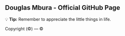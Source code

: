 ## Douglas Mbura - Official GitHub Page

:bulb: **Tip:** Remember to appreciate the little things in life.

Copyright (©) — &copy;
